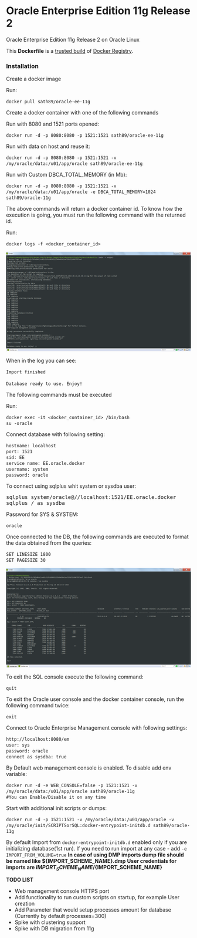 # Oracle Enterprise Edition 11g Release 2

Oracle Enterprise Edition 11g Release 2 on Oracle Linux

This **Dockerfile** is a [trusted build](https://registry.hub.docker.com/u/sath89/oracle-ee-11g/) of [Docker Registry](https://registry.hub.docker.com/).

### Installation

Create a docker image

Run:

    docker pull sath89/oracle-ee-11g

Create a docker container with one of the following commands

Run with 8080 and 1521 ports opened:

    docker run -d -p 8080:8080 -p 1521:1521 sath89/oracle-ee-11g

Run with data on host and reuse it:

    docker run -d -p 8080:8080 -p 1521:1521 -v /my/oracle/data:/u01/app/oracle sath89/oracle-ee-11g

Run with Custom DBCA_TOTAL_MEMORY (in Mb):

    docker run -d -p 8080:8080 -p 1521:1521 -v /my/oracle/data:/u01/app/oracle -e DBCA_TOTAL_MEMORY=1024 sath89/oracle-11g

The above commands will return a docker container id. To know how the execution is going, you must run the following command with the returned id.

Run:

    docker logs -f <docker_container_id>

![Oracle DB creation log](https://github.com/ArmandoAv/docker_oracle_ee_11g/blob/main/images/Container_Log.png)

When in the log you can see:

    Import finished

    Database ready to use. Enjoy!

The following commands must be executed

Run:

    docker exec -it <docker_container_id> /bin/bash
    su -oracle

Connect database with following setting:

    hostname: localhost
    port: 1521
    sid: EE
    service name: EE.oracle.docker
    username: system
    password: oracle

To connect using sqlplus whit system or sysdba user:

<pre>
sqlplus system/oracle@//localhost:1521/EE.oracle.docker
sqlplus / as sysdba
</pre>

Password for SYS & SYSTEM:

    oracle

Once connected to the DB, the following commands are executed to format the data obtained from the queries:

    SET LINESIZE 1800
    SET PAGESIZE 30

![Connection to the Oracle DB](https://github.com/ArmandoAv/docker_oracle_ee_11g/blob/main/images/Container_Execution.png)

To exit the SQL console execute the following command:

    quit

To exit the Oracle user console and the docker container console, run the following command twice:

    exit

Connect to Oracle Enterprise Management console with following settings:

    http://localhost:8080/em
    user: sys
    password: oracle
    connect as sysdba: true

By Default web management console is enabled. To disable add env variable:

    docker run -d -e WEB_CONSOLE=false -p 1521:1521 -v /my/oracle/data:/u01/app/oracle sath89/oracle-11g
    #You can Enable/Disable it on any time

Start with additional init scripts or dumps:

    docker run -d -p 1521:1521 -v /my/oracle/data:/u01/app/oracle -v /my/oracle/init/SCRIPTSorSQL:docker-entrypoint-initdb.d sath89/oracle-11g

By default Import from `docker-entrypoint-initdb.d` enabled only if you are initializing database(1st run). If you need to run import at any case - add `-e IMPORT_FROM_VOLUME=true`
**In case of using DMP imports dump file should be named like ${IMPORT_SCHEME_NAME}.dmp**
**User credentials for imports are ${IMPORT_SCHEME_NAME}/${IMPORT_SCHEME_NAME}**

**TODO LIST**

- Web management console HTTPS port
- Add functionality to run custom scripts on startup, for example User creation
- Add Parameter that would setup processes amount for database (Currently by default processes=300)
- Spike with clustering support
- Spike with DB migration from 11g

